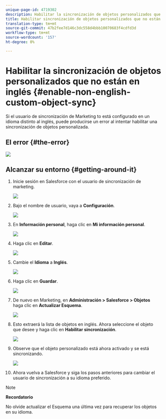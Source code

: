 ```yaml
---
unique-page-id: 4719302
description: Habilitar la sincronización de objetos personalizados que no están en inglés - Documentos de marketing - Documentación del producto
title: Habilitar sincronización de objetos personalizados que no están en inglés
translation-type: tm+mt
source-git-commit: 47b2fee7d146c3dc558d4bbb10070683f4cdfd3d
workflow-type: tm+mt
source-wordcount: '157'
ht-degree: 0%

---
```



# Habilitar la sincronización de objetos personalizados que no están en inglés {#enable-non-english-custom-object-sync}

Si el usuario de sincronización de Marketing to está configurado en un idioma distinto al inglés, puede producirse un error al intentar habilitar una sincronización de objetos personalizada.

## El error {#the-error}

![](assets/image2014-12-10-13-3a17-3a51.png)

## Alcanzar su entorno {#getting-around-it}

1. Inicie sesión en Salesforce con el usuario de sincronización de marketing.

   ![](assets/image2014-12-10-13-3a18-3a1.png)

1. Bajo el nombre de usuario, vaya a **Configuración**.

   ![](assets/image2014-12-10-13-3a18-3a11.png)

1. En **Información personal**, haga clic en **Mi información personal**.

   ![](assets/image2014-12-10-13-3a18-3a22.png)

1. Haga clic en **Editar**.

   ![](assets/image2014-12-10-13-3a18-3a32.png)

1. Cambie el **Idioma** a **Inglés**.

   ![](assets/image2014-12-10-13-3a18-3a45.png)

1. Haga clic en **Guardar**.

   ![](assets/image2014-12-10-13-3a18-3a55.png)

1. De nuevo en Marketing, en **Administración > Salesforce > Objetos** haga clic en **Actualizar Esquema**.

   ![](assets/image2014-12-10-13-3a19-3a6.png)

1. Esto extraerá la lista de objetos en inglés. Ahora seleccione el objeto que desee y haga clic en **Habilitar sincronización**.

   ![](assets/image2014-12-10-13-3a19-3a16.png)

1. Observe que el objeto personalizado está ahora activado y se está sincronizando.

   ![](assets/image2014-12-10-13-3a19-3a26.png)

1. Ahora vuelva a Salesforce y siga los pasos anteriores para cambiar el usuario de sincronización a su idioma preferido.

>[!NOTE]
>
>**Recordatorio**
>
>No olvide actualizar el Esquema una última vez para recuperar los objetos en su idioma.

